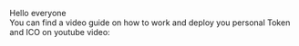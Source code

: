 Hello everyone <br>
You can find a video guide on how to work and deploy you personal Token and ICO on youtube video:

